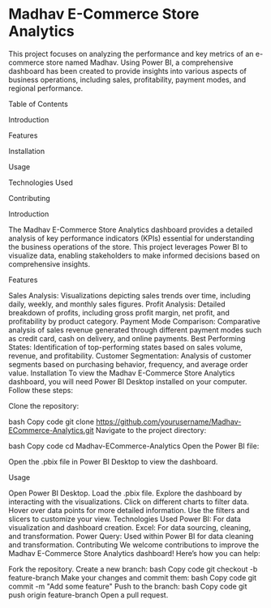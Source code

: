 # Madhav E-Commerce Store Analytics
This project focuses on analyzing the performance and key metrics of an e-commerce store named Madhav. Using Power BI, a comprehensive dashboard has been created to provide insights into various aspects of business operations, including sales, profitability, payment modes, and regional performance.

Table of Contents


Introduction


Features


Installation


Usage


Technologies Used


Contributing


Introduction


The Madhav E-Commerce Store Analytics dashboard provides a detailed analysis of key performance indicators (KPIs) essential for understanding the business operations of the store. This project leverages Power BI to visualize data, enabling stakeholders to make informed decisions based on comprehensive insights.

Features


Sales Analysis: Visualizations depicting sales trends over time, including daily, weekly, and monthly sales figures.
Profit Analysis: Detailed breakdown of profits, including gross profit margin, net profit, and profitability by product category.
Payment Mode Comparison: Comparative analysis of sales revenue generated through different payment modes such as credit card, cash on delivery, and online payments.
Best Performing States: Identification of top-performing states based on sales volume, revenue, and profitability.
Customer Segmentation: Analysis of customer segments based on purchasing behavior, frequency, and average order value.
Installation
To view the Madhav E-Commerce Store Analytics dashboard, you will need Power BI Desktop installed on your computer. Follow these steps:

Clone the repository:



bash
Copy code
git clone https://github.com/yourusername/Madhav-ECommerce-Analytics.git
Navigate to the project directory:

bash
Copy code
cd Madhav-ECommerce-Analytics
Open the Power BI file:

Open the .pbix file in Power BI Desktop to view the dashboard.


Usage


Open Power BI Desktop.
Load the .pbix file.
Explore the dashboard by interacting with the visualizations.
Click on different charts to filter data.
Hover over data points for more detailed information.
Use the filters and slicers to customize your view.
Technologies Used
Power BI: For data visualization and dashboard creation.
Excel: For data sourcing, cleaning, and transformation.
Power Query: Used within Power BI for data cleaning and transformation.
Contributing
We welcome contributions to improve the Madhav E-Commerce Store Analytics dashboard! Here’s how you can help:

Fork the repository.
Create a new branch:
bash
Copy code
git checkout -b feature-branch
Make your changes and commit them:
bash
Copy code
git commit -m "Add some feature"
Push to the branch:
bash
Copy code
git push origin feature-branch
Open a pull request.



